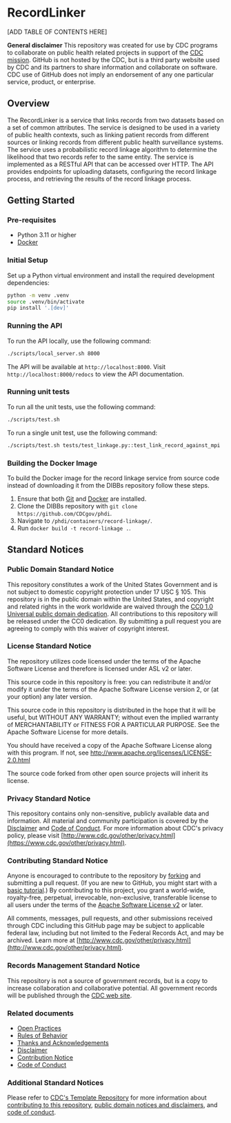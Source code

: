 # RecordLinker

[ADD TABLE OF CONTENTS HERE]

**General disclaimer** This repository was created for use by CDC programs to collaborate on public health related projects in support of the [CDC mission](https://www.cdc.gov/about/organization/mission.htm).  GitHub is not hosted by the CDC, but is a third party website used by CDC and its partners to share information and collaborate on software. CDC use of GitHub does not imply an endorsement of any one particular service, product, or enterprise. 

## Overview

The RecordLinker is a service that links records from two datasets based on a set of common attributes. The service is designed to be used in a variety of public health contexts, such as linking patient records from different sources or linking records from different public health surveillance systems. The service uses a probabilistic record linkage algorithm to determine the likelihood that two records refer to the same entity. The service is implemented as a RESTful API that can be accessed over HTTP. The API provides endpoints for uploading datasets, configuring the record linkage process, and retrieving the results of the record linkage process.

## Getting Started

### Pre-requisites

- Python 3.11 or higher
- [Docker](https://docs.docker.com/get-docker/)

### Initial Setup

Set up a Python virtual environment and install the required development dependencies:
```bash
python -m venv .venv
source .venv/bin/activate
pip install '.[dev]'
```

### Running the API

To run the API locally, use the following command:
```bash
./scripts/local_server.sh 8000
```

The API will be available at `http://localhost:8000`. Visit `http://localhost:8000/redocs` to view the API documentation.

### Running unit tests

To run all the unit tests, use the following command:
```bash
./scripts/test.sh
```

To run a single unit test, use the following command:
```bash
./scripts/test.sh tests/test_linkage.py::test_link_record_against_mpi
```

### Building the Docker Image

To build the Docker image for the record linkage service from source code instead of downloading it from the DIBBs repository follow these steps.
1. Ensure that both [Git](https://git-scm.com/book/en/v2/Getting-Started-Installing-Git) and [Docker](https://docs.docker.com/get-docker/) are installed.
2. Clone the DIBBs repository with `git clone https://github.com/CDCgov/phdi`.
3. Navigate to `/phdi/containers/record-linkage/`.
4. Run `docker build -t record-linkage .`.

## Standard Notices

### Public Domain Standard Notice
This repository constitutes a work of the United States Government and is not
subject to domestic copyright protection under 17 USC § 105. This repository is in
the public domain within the United States, and copyright and related rights in
the work worldwide are waived through the [CC0 1.0 Universal public domain dedication](https://creativecommons.org/publicdomain/zero/1.0/).
All contributions to this repository will be released under the CC0 dedication. By
submitting a pull request you are agreeing to comply with this waiver of
copyright interest.

### License Standard Notice
The repository utilizes code licensed under the terms of the Apache Software
License and therefore is licensed under ASL v2 or later.

This source code in this repository is free: you can redistribute it and/or modify it under
the terms of the Apache Software License version 2, or (at your option) any
later version.

This source code in this repository is distributed in the hope that it will be useful, but WITHOUT ANY
WARRANTY; without even the implied warranty of MERCHANTABILITY or FITNESS FOR A
PARTICULAR PURPOSE. See the Apache Software License for more details.

You should have received a copy of the Apache Software License along with this
program. If not, see http://www.apache.org/licenses/LICENSE-2.0.html

The source code forked from other open source projects will inherit its license.

### Privacy Standard Notice
This repository contains only non-sensitive, publicly available data and
information. All material and community participation is covered by the
[Disclaimer](docs/DISCLAIMER.md)
and [Code of Conduct](docs/code-of-conduct.md).
For more information about CDC's privacy policy, please visit [http://www.cdc.gov/other/privacy.html](https://www.cdc.gov/other/privacy.html).

### Contributing Standard Notice
Anyone is encouraged to contribute to the repository by [forking](https://help.github.com/articles/fork-a-repo)
and submitting a pull request. (If you are new to GitHub, you might start with a
[basic tutorial](https://help.github.com/articles/set-up-git).) By contributing
to this project, you grant a world-wide, royalty-free, perpetual, irrevocable,
non-exclusive, transferable license to all users under the terms of the
[Apache Software License v2](http://www.apache.org/licenses/LICENSE-2.0.html) or
later.

All comments, messages, pull requests, and other submissions received through
CDC including this GitHub page may be subject to applicable federal law, including but not limited to the Federal Records Act, and may be archived. Learn more at [http://www.cdc.gov/other/privacy.html](http://www.cdc.gov/other/privacy.html).

### Records Management Standard Notice
This repository is not a source of government records, but is a copy to increase
collaboration and collaborative potential. All government records will be
published through the [CDC web site](http://www.cdc.gov).

### Related documents

* [Open Practices](docs/open_practices.md)
* [Rules of Behavior](docs/rules_of_behavior.md)
* [Thanks and Acknowledgements](docs/thanks.md)
* [Disclaimer](docs/DISCLAIMER.md)
* [Contribution Notice](docs/CONTRIBUTING.md)
* [Code of Conduct](docs/code-of-conduct.md)

### Additional Standard Notices
Please refer to [CDC's Template Repository](https://github.com/CDCgov/template) for more information about [contributing to this repository](https://github.com/CDCgov/template/blob/main/CONTRIBUTING.md), [public domain notices and disclaimers](https://github.com/CDCgov/template/blob/main/DISCLAIMER.md), and [code of conduct](https://github.com/CDCgov/template/blob/main/code-of-conduct.md).
